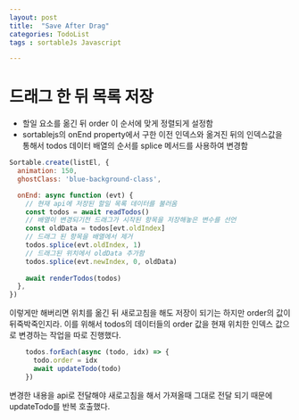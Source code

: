 ```yaml
---
layout: post
title:  "Save After Drag"
categories: TodoList
tags : sortableJs Javascript

---
```

# 드래그 한 뒤 목록 저장

- 할일 요소를 옮긴 뒤 order 이 순서에 맞게 정렬되게 설정함
- sortablejs의 onEnd property에서 구한 이전 인덱스와 옮겨진 뒤의 인덱스값을 통해서 todos 데이터 배열의 순서를 splice 메서드를 사용하여 변경함

```js
Sortable.create(listEl, {
  animation: 150,
  ghostClass: 'blue-background-class',

  onEnd: async function (evt) {
    // 현재 api에 저장된 할일 목록 데이터를 불러옴
    const todos = await readTodos()
    // 배열이 변경되기전 드래그가 시작된 항목을 저장해놓은 변수를 선언
    const oldData = todos[evt.oldIndex]
    // 드래그 된 항목을 배열에서 제거
    todos.splice(evt.oldIndex, 1)
    // 드래그된 위치에서 oldData 추가함
    todos.splice(evt.newIndex, 0, oldData)
    
    await renderTodos(todos)
  },
})
```
이렇게만 해버리면 위치를 옮긴 뒤 새로고침을 해도 저장이 되기는 하지만 order의 값이 뒤죽박죽인지라. 이를 위해서 todos의 데이터들의 order 값을 현재 위치한 인덱스 값으로 변경하는 작업을 따로 진행했다.
```js
    todos.forEach(async (todo, idx) => {
      todo.order = idx
      await updateTodo(todo)
    })
```
변경한 내용을 api로 전달해야 새로고침을 해서 가져올때 그대로 전달 되기 때문에 updateTodo를 반복 호출했다.

